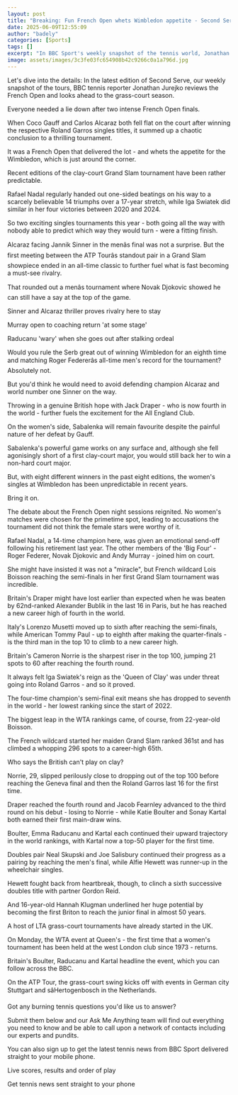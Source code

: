 ```yaml
---
layout: post
title: "Breaking: Fun French Open whets Wimbledon appetite - Second Serve"
date: 2025-06-09T12:55:09
author: "badely"
categories: [Sports]
tags: []
excerpt: "In BBC Sport's weekly snapshot of the tennis world, Jonathan Jurejko reviews a fun French Open and looks ahead to the grass-court season."
image: assets/images/3c3fe03fc654908b42c9266c0a1a796d.jpg
---
```


Let's dive into the details: In the latest edition of Second Serve, our weekly snapshot of the tours, BBC tennis reporter Jonathan Jurejko reviews the French Open and looks ahead to the grass-court season.

Everyone needed a lie down after two intense French Open finals.

When Coco Gauff and Carlos Alcaraz both fell flat on the court after winning the respective Roland Garros singles titles, it summed up a chaotic conclusion to a thrilling tournament.

It was a French Open that delivered the lot - and whets the appetite for the Wimbledon, which is just around the corner.

Recent editions of the clay-court Grand Slam tournament have been rather predictable.

Rafael Nadal regularly handed out one-sided beatings on his way to a scarcely believable 14 triumphs over a 17-year stretch, while Iga Swiatek did similar in her four victories between 2020 and 2024.

So two exciting singles tournaments this year - both going all the way with nobody able to predict which way they would turn - were a fitting finish.

Alcaraz facing Jannik Sinner in the menâs final was not a surprise. But the first meeting between the ATP Tourâs standout pair in a Grand Slam showpiece ended in an all-time classic to further fuel what is fast becoming a must-see rivalry.

That rounded out a menâs tournament where Novak Djokovic showed he can still have a say at the top of the game.

Sinner and Alcaraz thriller proves rivalry here to stay

Murray open to coaching return 'at some stage'

Raducanu 'wary' when she goes out after stalking ordeal

Would you rule the Serb great out of winning Wimbledon for an eighth time and matching Roger Federerâs all-time men's record for the tournament? Absolutely not.

But you'd think he would need to avoid defending champion Alcaraz and world number one Sinner on the way.

Throwing in a genuine British hope with Jack Draper - who is now fourth in the world - further fuels the excitement for the All England Club.

On the women's side, Sabalenka will remain favourite despite the painful nature of her defeat by Gauff.

Sabalenka's powerful game works on any surface and, although she fell agonisingly short of a first clay-court major, you would still back her to win a non-hard court major.

But, with eight different winners in the past eight editions, the women's singles at Wimbledon has been unpredictable in recent years.

Bring it on.

The debate about the French Open night sessions reignited. No women's matches were chosen for the primetime spot, leading to accusations the tournament did not think the female stars were worthy of it.

Rafael Nadal, a 14-time champion here, was given an emotional send-off following his retirement last year. The other members of the 'Big Four' - Roger Federer, Novak Djokovic and Andy Murray - joined him on court.

She might have insisted it was not a "miracle", but French wildcard Lois Boisson reaching the semi-finals in her first Grand Slam tournament was incredible.

Britain's Draper might have lost earlier than expected when he was beaten by 62nd-ranked Alexander Bublik in the last 16 in Paris, but he has reached a new career high of fourth in the world.

Italy's Lorenzo Musetti moved up to sixth after reaching the semi-finals, while American Tommy Paul - up to eighth after making the quarter-finals - is the third man in the top 10 to climb to a new career high.

Britain's Cameron Norrie is the sharpest riser in the top 100, jumping 21 spots to 60 after reaching the fourth round.

It always felt Iga Swiatek's reign as the 'Queen of Clay' was under threat going into Roland Garros - and so it proved.

The four-time champion's semi-final exit means she has dropped to seventh in the world - her lowest ranking since the start of 2022.

The biggest leap in the WTA rankings came, of course, from 22-year-old Boisson.

The French wildcard started her maiden Grand Slam ranked 361st and has climbed a whopping 296 spots to a career-high 65th.

Who says the British can't play on clay?

Norrie, 29, slipped perilously close to dropping out of the top 100 before reaching the Geneva final and then the Roland Garros last 16 for the first time.

Draper reached the fourth round and Jacob Fearnley advanced to the third round on his debut - losing to Norrie - while Katie Boulter and Sonay Kartal both earned their first main-draw wins.

Boulter, Emma Raducanu and Kartal each continued their upward trajectory in the world rankings, with Kartal now a top-50 player for the first time.

Doubles pair Neal Skupski and Joe Salisbury continued their progress as a pairing by reaching the men's final, while Alfie Hewett was runner-up in the wheelchair singles.

Hewett fought back from heartbreak, though, to clinch a sixth successive doubles title with partner Gordon Reid.

And 16-year-old Hannah Klugman underlined her huge potential by becoming the first Briton to reach the junior final in almost 50 years.

A host of LTA grass-court tournaments have already started in the UK.

On Monday, the WTA event at Queen's - the first time that a women's tournament has been held at the west London club since 1973 - returns.

Britain's Boulter, Raducanu and Kartal headline the event, which you can follow across the BBC.

On the ATP Tour, the grass-court swing kicks off with events in German city Stuttgart and sâHertogenbosch in the Netherlands.

Got any burning tennis questions you'd like us to answer?

Submit them below and our Ask Me Anything team will find out everything you need to know and be able to call upon a network of contacts including our experts and pundits.

You can also sign up to get the latest tennis news from BBC Sport delivered straight to your mobile phone. 

Live scores, results and order of play

Get tennis news sent straight to your phone

